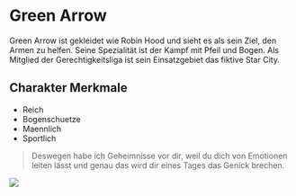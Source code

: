 # Green Arrow
Green Arrow ist gekleidet wie Robin Hood und sieht es als sein Ziel, den Armen zu helfen. Seine Spezialität ist der Kampf mit Pfeil und Bogen. Als Mitglied der Gerechtigkeitsliga ist sein Einsatzgebiet das fiktive Star City. 

## Charakter Merkmale
* Reich
* Bogenschuetze
* Maennlich
* Sportlich

> Deswegen habe ich Geheimnisse vor dir, weil du dich von Emotionen leiten lässt und genau das wird dir eines Tages das Genick brechen.

<img src="https://img.cinemablend.com/filter:scale/quill/7/6/2/4/c/b/7624cbd0b4925e78316612151fc406ab55d5053c.jpg?mw=600"/>

